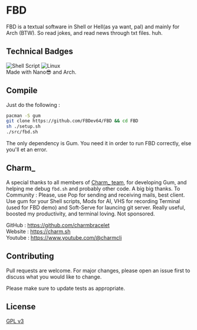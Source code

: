 # FBD

FBD is a textual software in Shell or Hell(as ya want, pal) and mainly for Arch (BTW). So read jokes, and read news through txt files. huh.

## Technical Badges
![Shell Script](https://img.shields.io/badge/shell_script-%23121011.svg?style=for-the-badge&logo=gnu-bash&logoColor=white)
![Linux](https://img.shields.io/badge/Linux-FCC624?style=for-the-badge&logo=linux&logoColor=black)
<br>Made with Nano😎 and Arch.

## Compile
Just do the following :
```bash
pacman -S gum
git clone https://github.com/FBDev64/FBD && cd FBD
sh ./setup.sh
./src/fbd.sh
```
The only dependency is Gum. You need it in order to run FBD correctly, else you'll et an error.

## Charm_

A special thanks to all members of [Charm_ team](https://charm.sh/), for developing Gum, and helping me debug `fbd.sh` and probably other code. A big big thanks.
To Community : Please, use Pop for sending and receiving mails, best client. Use gum for your Shell scripts, Mods for AI, VHS for recording Terminal (used for FBD demo) and Soft-Serve for launcing git server. Really useful, boosted my productivity, and terminal loving. Not sponsored.

GitHub : https://github.com/charmbracelet <br>
Website : https://charm.sh<br>
Youtube : https://www.youtube.com/@charmcli<br>

## Contributing

Pull requests are welcome. For major changes, please open an issue first
to discuss what you would like to change.

Please make sure to update tests as appropriate.

## License

[GPL v3](https://choosealicense.com/licenses/gpl-3.0/)
